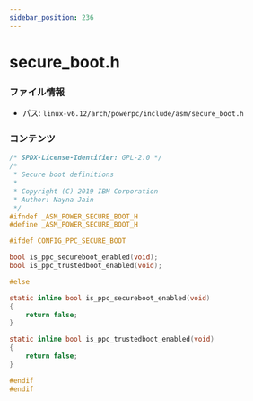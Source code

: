 ```yaml
---
sidebar_position: 236
---
```

# secure_boot.h

### ファイル情報

- パス: `linux-v6.12/arch/powerpc/include/asm/secure_boot.h`

### コンテンツ

```h
/* SPDX-License-Identifier: GPL-2.0 */
/*
 * Secure boot definitions
 *
 * Copyright (C) 2019 IBM Corporation
 * Author: Nayna Jain
 */
#ifndef _ASM_POWER_SECURE_BOOT_H
#define _ASM_POWER_SECURE_BOOT_H

#ifdef CONFIG_PPC_SECURE_BOOT

bool is_ppc_secureboot_enabled(void);
bool is_ppc_trustedboot_enabled(void);

#else

static inline bool is_ppc_secureboot_enabled(void)
{
	return false;
}

static inline bool is_ppc_trustedboot_enabled(void)
{
	return false;
}

#endif
#endif

```
